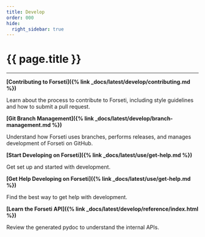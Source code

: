 ```yaml
---
title: Develop
order: 000
hide:
  right_sidebar: true
---
```


# {{ page.title }}

---

**[Contributing to Forseti]({% link _docs/latest/develop/contributing.md %})**

Learn about the process to contribute to Forseti, including style guidelines and how to submit
a pull request.

**[Git Branch Management]({% link _docs/latest/develop/branch-management.md %})**

Understand how Forseti uses branches, performs releases, and manages development of Forseti on
GitHub.

**[Start Developing on Forseti]({% link _docs/latest/use/get-help.md %})**

Get set up and started with development.

**[Get Help Developing on Forseti]({% link _docs/latest/use/get-help.md %})**

Find the best way to get help with development.

**[Learn the Forseti API]({% link _docs/latest/develop/reference/index.html %})**

Review the generated pydoc to understand the internal APIs.

